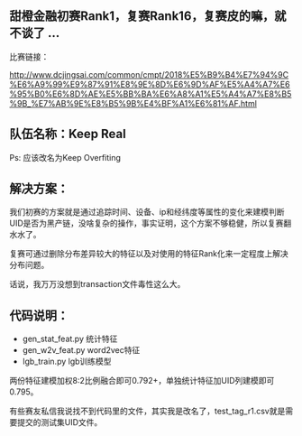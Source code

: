 ## 甜橙金融初赛Rank1，复赛Rank16，复赛皮的嘛，就不谈了 ...
比赛链接：

http://www.dcjingsai.com/common/cmpt/2018%E5%B9%B4%E7%94%9C%E6%A9%99%E9%87%91%E8%9E%8D%E6%9D%AF%E5%A4%A7%E6%95%B0%E6%8D%AE%E5%BB%BA%E6%A8%A1%E5%A4%A7%E8%B5%9B_%E7%AB%9E%E8%B5%9B%E4%BF%A1%E6%81%AF.html

## 队伍名称：**Keep Real**

Ps: 应该改名为Keep Overfiting

## 解决方案：
我们初赛的方案就是通过追踪时间、设备、ip和经纬度等属性的变化来建模判断UID是否为黑产链，没啥复杂的操作，事实证明，这个方案不够稳健，所以复赛翻水水了。

复赛可通过删除分布差异较大的特征以及对使用的特征Rank化来一定程度上解决分布问题。

话说，我万万没想到transaction文件毒性这么大。

## 代码说明：
- gen_stat_feat.py      统计特征
- gen_w2v_feat.py       word2vec特征
- lgb_train.py  lgb训练模型


两份特征建模加权8:2比例融合即可0.792+，单独统计特征加UID列建模即可0.795。

有些赛友私信我说找不到代码里的文件，其实我是改名了，test_tag_r1.csv就是需要提交的测试集UID文件。
